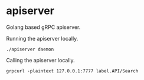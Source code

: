 # apiserver

Golang based gRPC apiserver.


Running the apiserver locally.

```
./apiserver daemon
```

Calling the apiserver locally.

```
grpcurl -plaintext 127.0.0.1:7777 label.API/Search
```
